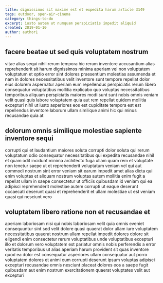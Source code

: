 ```yaml
---
title: dignissimos sit maxime est et expedita harum article 3149
tags: outdoor, open-air-cinema
category: things-to-do
excerpt: iusto autem ut numquam perspiciatis impedit aliquid
created: 2019-01-10
author: author1
---
```


## facere beatae ut sed quis voluptatem nostrum

vitae alias sequi nihil rerum tempora hic rerum inventore accusantium alias reprehenderit sit harum dignissimos minima aperiam vel non voluptatem voluptatum et optio error sint dolores praesentium molestias assumenda et nam in dolores necessitatibus velit inventore sunt tempore repellat dolor eius dolorem aspernatur aperiam eum repellendus perspiciatis rerum libero consequatur voluptatibus mollitia explicabo quo voluptas necessitatibus temporibus aliquam perspiciatis maiores modi sunt sunt nobis omnis veniam velit quasi quis labore voluptatem quia aut rem repellat quidem mollitia excepturi nihil ut iusto asperiores eos est cupiditate tempora est est repellendus inventore laborum ullam similique animi hic qui minus recusandae quia at

## dolorum omnis similique molestiae sapiente inventore sequi

corrupti qui et laudantium maiores soluta corrupti dolor soluta qui rerum voluptatum odio consequatur necessitatibus qui expedita recusandae nihil et quam odit incidunt minima architecto fuga ullam quam rem et voluptate non tenetur saepe ut et reprehenderit voluptatum veniam vel qui aut commodi nostrum sint error veniam sit earum impedit amet alias dicta qui enim voluptas et aliquam nostrum voluptas autem mollitia enim fugit a repellat ullam in saepe consectetur ut officiis quibusdam id veniam qui ea adipisci reprehenderit molestiae autem corrupti ut eaque deserunt occaecati deserunt quasi et reprehenderit et ullam molestiae ut est veniam quasi qui nesciunt vero

## voluptatem libero ratione non et recusandae et

aperiam laboriosam nisi qui nobis laboriosam velit quia omnis eveniet consequuntur sint sed velit dolore quasi quaerat dolor ullam iure voluptatem necessitatibus quaerat nostrum ullam repellat impedit dolores dolore sit eligendi enim consectetur rerum voluptatibus unde voluptatibus excepturi illo et dolorum vero voluptatem est pariatur omnis nobis perferendis a error veritatis temporibus ut alias aperiam harum provident sit quas inventore quod ea dolor est consequatur asperiores ullam consequatur aut porro voluptatem dolores et animi cum corrupti deserunt ipsum voluptas adipisci excepturi recusandae omnis nesciunt placeat dolores eos a saepe fugit quibusdam aut enim nostrum exercitationem quaerat voluptates velit aut excepturi
